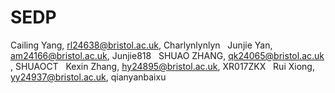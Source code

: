# SEDP
Cailing Yang, rl24638@bristol.ac.uk, Charlynlynlyn  
Junjie Yan, am24166@bristol.ac.uk, Junjie818  
SHUAO ZHANG, qk24065@bristol.ac.uk , SHUAOCT  
Kexin Zhang, hy24895@bristol.ac.uk, XR017ZKX  
Rui Xiong, yy24937@bristol.ac.uk, qianyanbaixu  